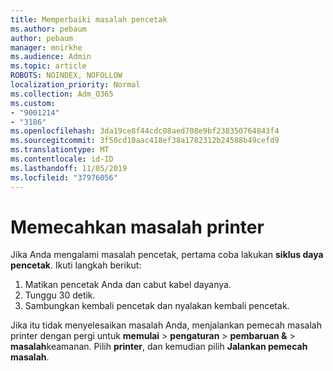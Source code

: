 ```yaml
---
title: Memperbaiki masalah pencetak
ms.author: pebaum
author: pebaum
manager: mnirkhe
ms.audience: Admin
ms.topic: article
ROBOTS: NOINDEX, NOFOLLOW
localization_priority: Normal
ms.collection: Adm_O365
ms.custom:
- "9001214"
- "3186"
ms.openlocfilehash: 3da19ce8f44cdc08aed708e9bf238350764843f4
ms.sourcegitcommit: 3f50cd10aac418ef38a1782312b24588b49cefd9
ms.translationtype: MT
ms.contentlocale: id-ID
ms.lasthandoff: 11/05/2019
ms.locfileid: "37976056"
---
```

# <a name="troubleshoot-your-printer"></a>Memecahkan masalah printer

Jika Anda mengalami masalah pencetak, pertama coba lakukan **siklus daya pencetak**. Ikuti langkah berikut:

1. Matikan pencetak Anda dan cabut kabel dayanya.
2. Tunggu 30 detik.
3. Sambungkan kembali pencetak dan nyalakan kembali pencetak.

Jika itu tidak menyelesaikan masalah Anda, menjalankan pemecah masalah printer dengan pergi untuk **memulai** > **pengaturan** > **pembaruan &** > **masalah**keamanan. Pilih **printer**, dan kemudian pilih **Jalankan pemecah masalah**.